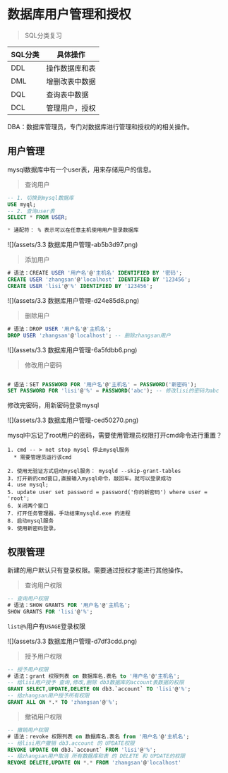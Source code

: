 # 数据库用户管理和授权

> SQL分类复习

|SQL分类|具体操作|
|---|---|
|DDL|操作数据库和表|
|DML|增删改表中数据|
|DQL|查询表中数据|
|DCL|管理用户，授权|

 DBA：数据库管理员，专门对数据库进行管理和授权的的相关操作。

## 用户管理
mysql数据库中有一个user表，用来存储用户的信息。

> 查询用户

```sql
-- 1. 切换到mysql数据库
USE myql;
-- 2. 查询user表
SELECT * FROM USER;

* 通配符： % 表示可以在任意主机使用用户登录数据库
```
![](assets/3.3 数据库用户管理-ab5b3d97.png)

>  添加用户

```sql
# 语法：CREATE USER '用户名'@'主机名' IDENTIFIED BY '密码';
CREATE USER 'zhangsan'@'localhost' IDENTIFIED BY '123456';
CREATE USER 'lisi'@'%' IDENTIFIED BY '123456';
```
![](assets/3.3 数据库用户管理-d24e85d8.png)

>  删除用户

```sql
# 语法：DROP USER '用户名'@'主机名';
DROP USER 'zhangsan'@'localhost'; -- 删除zhangsan用户
```
![](assets/3.3 数据库用户管理-6a5fdbb6.png)

> 修改用户密码

```sql

# 语法：SET PASSWORD FOR '用户名'@'主机名' = PASSWORD('新密码');
SET PASSWORD FOR 'lisi'@'%' = PASSWORD('abc'); -- 修改lisi的密码为abc
```
修改完密码，用新密码登录mysql

![](assets/3.3 数据库用户管理-ced50270.png)

mysql中忘记了root用户的密码，需要使用管理员权限打开cmd命令进行重置？
```
1. cmd -- > net stop mysql 停止mysql服务
  * 需要管理员运行该cmd

2. 使用无验证方式启动mysql服务： mysqld --skip-grant-tables
3. 打开新的cmd窗口,直接输入mysql命令，敲回车。就可以登录成功
4. use mysql;
5. update user set password = password('你的新密码') where user = 'root';
6. 关闭两个窗口
7. 打开任务管理器，手动结束mysqld.exe 的进程
8. 启动mysql服务
9. 使用新密码登录。
```

## 权限管理
新建的用户默认只有登录权限。需要通过授权才能进行其他操作。

>  查询用户权限

```sql
-- 查询用户权限
# 语法：SHOW GRANTS FOR '用户名'@'主机名';
SHOW GRANTS FOR 'lisi'@'%';
```
`list@%`用户有`USAGE`登录权限

![](assets/3.3 数据库用户管理-d7df3cdd.png)

> 授予用户权限

```SQL
-- 授予用户权限
# 语法：grant 权限列表 on 数据库名.表名 to '用户名'@'主机名';
-- 给lisi用户授予 查询,修改,删除 db3数据库的account表数据的权限
GRANT SELECT,UPDATE,DELETE ON db3.`account` TO 'lisi'@'%';
-- 给zhangsan用户授予所有权限
GRANT ALL ON *.* TO 'zhangsan'@'%';
```

>撤销用户权限

```sql
-- 撤销用户权限
# 语法：revoke 权限列表 on 数据库名.表名 from '用户名'@'主机名';
-- 给lisi用户撤销 db3.account 的 UPDATE权限
REVOKE UPDATE ON db3.`account` FROM 'lisi'@'%';
-- 给zhangsan用户取消 所有数据库和表 的 DELETE 和 UPDATE的权限
REVOKE DELETE,UPDATE ON *.* FROM 'zhangsan'@'localhost'
```
